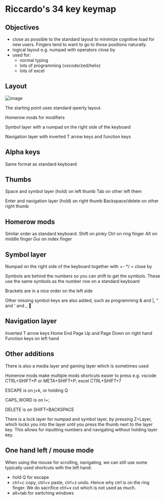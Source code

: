 # Riccardo's 34 key keymap

## Objectives

- close as possible to the standard layout to minimize cognitive load for new users. Fingers tend to want to go to those positions naturally.
- logical layout e.g. numpad with operators close by
- used for:
  - normal typing
  - lots of programming (vscode/zed/helix)
  - lots of excel

## Layout
![image](https://github.com/griccardos/sweep/assets/30464685/610755bd-9b6b-45b9-95fc-97612d759126)


The starting point uses standard qwerty layout.

Homerow mods for modifiers

Symbol layer with a numpad on the right side of the keyboard

Navigation layer with inverted T arrow keys and function keys

## Alpha keys

Same format as standard keyboard

## Thumbs

Space and symbol layer (hold) on left thumb
Tab on other left them

Enter and navigation layer (hold) on right thumb
Backspace/delete on other right thumb

## Homerow mods

Similar order as standard keyboard.
Shift on pinky
Ctrl on ring finger
Alt on middle finger
Gui on index finger

## Symbol layer

Numpad on the right side of the keyboard together with +- \*/ \= close by

Symbols are behind the numbers so you can shift to get the symbols. These use the same symbols as the number row on a standard keyboard

Brackets are in a nice order on the left side

Other missing symbol keys are also added, such as programming & and |, " and ' and \_


## Navigation layer

Inverted T arrow keys
Home End Page Up and Page Down on right hand
Function keys on left hand

## Other additions

There is also a media layer and gaming layer which is sometimes used

Homerow mods make multiple mods shortcuts easier to press e.g. vscode CTRL+SHIFT+P or META+SHIFT+P; excel CTRL+SHIFT+7

ESCAPE is on j+k, or holding Q

CAPS_WORD is on l+;

DELETE is on SHIFT+BACKSPACE

There is a lock layer for numpad and symbol layer, by pressing Z+Layer, which locks you into the layer until you press the thumb next to the layer key. This allows for inputting numbers and navigating without holding layer key.

## One hand left / mouse mode

When using the mouse for scrolling, navigating, we can still use some typically used shortcuts with the left hand:

- hold Q for escape
- ctrl+c copy, ctrl+v paste, ctrl+z undo. Hence why ctrl is on the ring finger. We do sacrifice ctrl+x cut which is not used as much.
- alt+tab for switching windows
